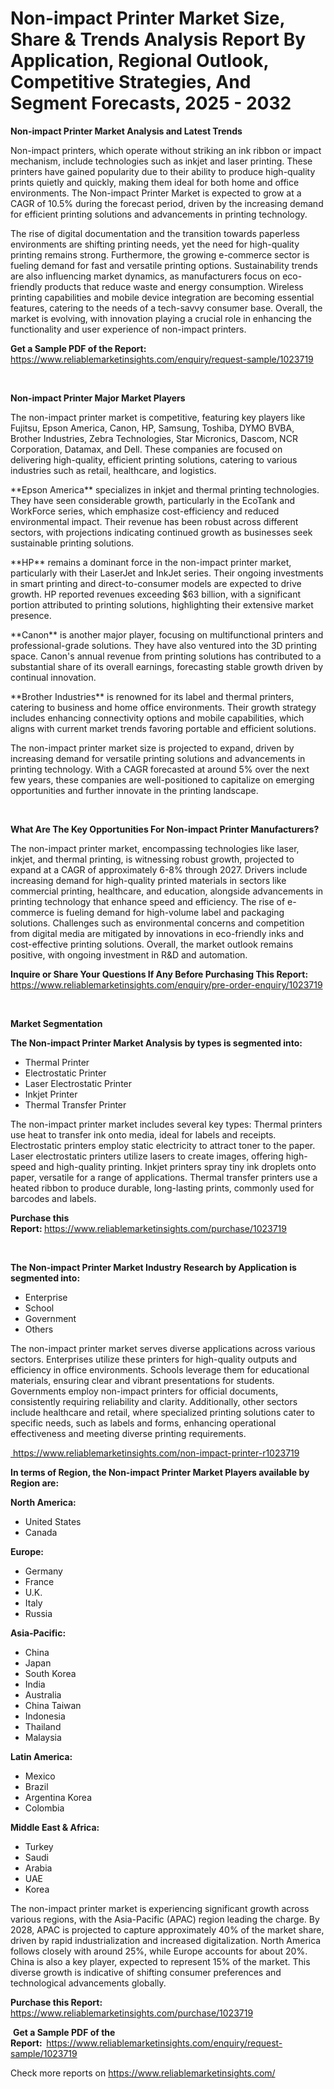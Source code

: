 <p><h1>Non-impact Printer Market Size, Share & Trends Analysis Report By Application, Regional Outlook, Competitive Strategies, And Segment Forecasts, 2025 - 2032</h1></p><p><strong>Non-impact Printer Market Analysis and Latest Trends</strong></p>
<p><p>Non-impact printers, which operate without striking an ink ribbon or impact mechanism, include technologies such as inkjet and laser printing. These printers have gained popularity due to their ability to produce high-quality prints quietly and quickly, making them ideal for both home and office environments. The Non-impact Printer Market is expected to grow at a CAGR of 10.5% during the forecast period, driven by the increasing demand for efficient printing solutions and advancements in printing technology. </p><p>The rise of digital documentation and the transition towards paperless environments are shifting printing needs, yet the need for high-quality printing remains strong. Furthermore, the growing e-commerce sector is fueling demand for fast and versatile printing options. Sustainability trends are also influencing market dynamics, as manufacturers focus on eco-friendly products that reduce waste and energy consumption. Wireless printing capabilities and mobile device integration are becoming essential features, catering to the needs of a tech-savvy consumer base. Overall, the market is evolving, with innovation playing a crucial role in enhancing the functionality and user experience of non-impact printers.</p></p>
<p><strong>Get a Sample PDF of the Report:&nbsp;</strong> <a href="https://www.reliablemarketinsights.com/enquiry/request-sample/1023719?utm_campaign=3369&utm_medium=2&utm_source=Github&utm_content=ia&utm_term=11042025&utm_id=non-impact-printer">https://www.reliablemarketinsights.com/enquiry/request-sample/1023719</a></p>
<p>&nbsp;</p>
<p><strong>Non-impact Printer Major Market Players</strong></p>
<p><p>The non-impact printer market is competitive, featuring key players like Fujitsu, Epson America, Canon, HP, Samsung, Toshiba, DYMO BVBA, Brother Industries, Zebra Technologies, Star Micronics, Dascom, NCR Corporation, Datamax, and Dell. These companies are focused on delivering high-quality, efficient printing solutions, catering to various industries such as retail, healthcare, and logistics.</p><p>**Epson America** specializes in inkjet and thermal printing technologies. They have seen considerable growth, particularly in the EcoTank and WorkForce series, which emphasize cost-efficiency and reduced environmental impact. Their revenue has been robust across different sectors, with projections indicating continued growth as businesses seek sustainable printing solutions.</p><p>**HP** remains a dominant force in the non-impact printer market, particularly with their LaserJet and InkJet series. Their ongoing investments in smart printing and direct-to-consumer models are expected to drive growth. HP reported revenues exceeding $63 billion, with a significant portion attributed to printing solutions, highlighting their extensive market presence.</p><p>**Canon** is another major player, focusing on multifunctional printers and professional-grade solutions. They have also ventured into the 3D printing space. Canon's annual revenue from printing solutions has contributed to a substantial share of its overall earnings, forecasting stable growth driven by continual innovation.</p><p>**Brother Industries** is renowned for its label and thermal printers, catering to business and home office environments. Their growth strategy includes enhancing connectivity options and mobile capabilities, which aligns with current market trends favoring portable and efficient solutions.</p><p>The non-impact printer market size is projected to expand, driven by increasing demand for versatile printing solutions and advancements in printing technology. With a CAGR forecasted at around 5% over the next few years, these companies are well-positioned to capitalize on emerging opportunities and further innovate in the printing landscape.</p></p>
<p>&nbsp;</p>
<p><strong>What Are The Key Opportunities For Non-impact Printer Manufacturers?</strong></p>
<p><p>The non-impact printer market, encompassing technologies like laser, inkjet, and thermal printing, is witnessing robust growth, projected to expand at a CAGR of approximately 6-8% through 2027. Drivers include increasing demand for high-quality printed materials in sectors like commercial printing, healthcare, and education, alongside advancements in printing technology that enhance speed and efficiency. The rise of e-commerce is fueling demand for high-volume label and packaging solutions. Challenges such as environmental concerns and competition from digital media are mitigated by innovations in eco-friendly inks and cost-effective printing solutions. Overall, the market outlook remains positive, with ongoing investment in R&D and automation.</p></p>
<p><strong>Inquire or Share Your Questions If Any Before Purchasing This Report:</strong> <a href="https://www.reliablemarketinsights.com/enquiry/pre-order-enquiry/1023719?utm_campaign=3369&utm_medium=2&utm_source=Github&utm_content=ia&utm_term=11042025&utm_id=non-impact-printer">https://www.reliablemarketinsights.com/enquiry/pre-order-enquiry/1023719</a></p>
<p>&nbsp;</p>
<p><strong>Market Segmentation</strong></p>
<p><strong>The Non-impact Printer Market Analysis by types is segmented into:</strong></p>
<p><ul><li>Thermal Printer</li><li>Electrostatic Printer</li><li>Laser Electrostatic Printer</li><li>Inkjet Printer</li><li>Thermal Transfer Printer</li></ul></p>
<p><p>The non-impact printer market includes several key types: Thermal printers use heat to transfer ink onto media, ideal for labels and receipts. Electrostatic printers employ static electricity to attract toner to the paper. Laser electrostatic printers utilize lasers to create images, offering high-speed and high-quality printing. Inkjet printers spray tiny ink droplets onto paper, versatile for a range of applications. Thermal transfer printers use a heated ribbon to produce durable, long-lasting prints, commonly used for barcodes and labels.</p></p>
<p><strong>Purchase this Report:&nbsp;</strong><a href="https://www.reliablemarketinsights.com/purchase/1023719?utm_campaign=3369&utm_medium=2&utm_source=Github&utm_content=ia&utm_term=11042025&utm_id=non-impact-printer">https://www.reliablemarketinsights.com/purchase/1023719</a></p>
<p>&nbsp;</p>
<p><strong>The Non-impact Printer Market Industry Research by Application is segmented into:</strong></p>
<p><ul><li>Enterprise</li><li>School</li><li>Government</li><li>Others</li></ul></p>
<p><p>The non-impact printer market serves diverse applications across various sectors. Enterprises utilize these printers for high-quality outputs and efficiency in office environments. Schools leverage them for educational materials, ensuring clear and vibrant presentations for students. Governments employ non-impact printers for official documents, consistently requiring reliability and clarity. Additionally, other sectors include healthcare and retail, where specialized printing solutions cater to specific needs, such as labels and forms, enhancing operational effectiveness and meeting diverse printing requirements.</p></p>
<p><a href="https://www.reliablemarketinsights.com/non-impact-printer-r1023719?utm_campaign=3369&utm_medium=2&utm_source=Github&utm_content=ia&utm_term=11042025&utm_id=non-impact-printer">&nbsp;https://www.reliablemarketinsights.com/non-impact-printer-r1023719</a></p>
<p><strong>In terms of Region, the Non-impact Printer Market Players available by Region are:</strong></p>
<p>
    <p> <strong> North America: </strong>
        <ul>
            <li>United States</li>
            <li>Canada</li>
        </ul>
        </p> 
    <p> <strong> Europe: </strong>
        <ul>
            <li>Germany</li>
            <li>France</li>
            <li>U.K.</li>
            <li>Italy</li>
            <li>Russia</li>
        </ul>
        </p> 
    <p> <strong> Asia-Pacific: </strong>
        <ul>
            <li>China</li>
            <li>Japan</li>
            <li>South Korea</li>
            <li>India</li>
            <li>Australia</li>
            <li>China Taiwan</li>
            <li>Indonesia</li>
            <li>Thailand</li>
            <li>Malaysia</li>
        </ul>
        </p> 
    <p> <strong> Latin America: </strong>
        <ul>
            <li>Mexico</li>
            <li>Brazil</li>
            <li>Argentina Korea</li>
            <li>Colombia</li>
        </ul>
        </p> 
    <p> <strong> Middle East & Africa: </strong>
        <ul>
            <li>Turkey</li>
            <li>Saudi</li>
            <li>Arabia</li>
            <li>UAE</li>
            <li>Korea</li>
        </ul>
    </p>
    </p>
<p><p>The non-impact printer market is experiencing significant growth across various regions, with the Asia-Pacific (APAC) region leading the charge. By 2028, APAC is projected to capture approximately 40% of the market share, driven by rapid industrialization and increased digitalization. North America follows closely with around 25%, while Europe accounts for about 20%. China is also a key player, expected to represent 15% of the market. This diverse growth is indicative of shifting consumer preferences and technological advancements globally.</p></p>
<p><strong>Purchase this Report: </strong><a href="https://www.reliablemarketinsights.com/purchase/1023719?utm_campaign=3369&utm_medium=2&utm_source=Github&utm_content=ia&utm_term=11042025&utm_id=non-impact-printer">https://www.reliablemarketinsights.com/purchase/1023719</a></p>
<p>&nbsp;<strong>Get a Sample PDF of the Report:&nbsp;&nbsp;</strong><a href="https://www.reliablemarketinsights.com/enquiry/request-sample/1023719?utm_campaign=3369&utm_medium=2&utm_source=Github&utm_content=ia&utm_term=11042025&utm_id=non-impact-printer">https://www.reliablemarketinsights.com/enquiry/request-sample/1023719</a></p>
<p><strong></strong></p>
<p>Check more reports on <a href="https://www.reliablemarketinsights.com/?utm_campaign=3369&utm_medium=2&utm_source=Github&utm_content=ia&utm_term=11042025&utm_id=non-impact-printer">https://www.reliablemarketinsights.com/</a></p>